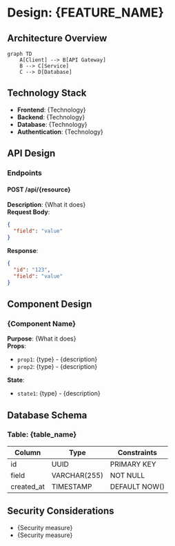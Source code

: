 # Design: {FEATURE_NAME}

## Architecture Overview

```mermaid
graph TD
    A[Client] --> B[API Gateway]
    B --> C[Service]
    C --> D[Database]
```

## Technology Stack
- **Frontend**: {Technology}
- **Backend**: {Technology}
- **Database**: {Technology}
- **Authentication**: {Technology}

## API Design

### Endpoints

#### POST /api/{resource}
**Description**: {What it does}  
**Request Body**:
```json
{
  "field": "value"
}
```
**Response**:
```json
{
  "id": "123",
  "field": "value"
}
```

## Component Design

### {Component Name}
**Purpose**: {What it does}  
**Props**:
- `prop1`: {type} - {description}
- `prop2`: {type} - {description}

**State**:
- `state1`: {type} - {description}

## Database Schema

### Table: {table_name}
| Column | Type | Constraints |
|--------|------|-------------|
| id | UUID | PRIMARY KEY |
| field | VARCHAR(255) | NOT NULL |
| created_at | TIMESTAMP | DEFAULT NOW() |

## Security Considerations
- {Security measure}
- {Security measure}